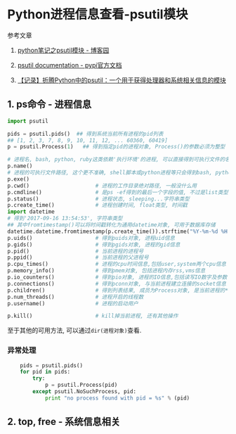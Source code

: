 # Python进程信息查看-psutil模块

参考文章

1. [python笔记之psutil模块 - 博客园](http://www.cnblogs.com/liu-yao/p/5678157.html)

2. [psutil documentation - pypi官方文档](http://pythonhosted.org/psutil/#psutil.Process.create_time)

3. [【记录】折腾Python中的psutil：一个用于获得处理器和系统相关信息的模块](https://www.crifan.com/try_python_psutil/)

## 1. ps命令 - 进程信息

```py
import psutil

pids = psutil.pids()  ## 得到系统当前所有进程的pid列表
## [1, 2, 3, 7, 8, 9, 10, 11, 12, ... 60360, 60419]
p = psutil.Process(1)   ## 得到指定pid的进程对象, Process()的参数必须为整型

# 进程名, bash, python, ruby这类依赖'执行环境'的进程, 可以直接得到可执行文件的名称, 但java进程只能得到java
p.name()                    
# 进程的可执行文件路径, 这个更不准确, shell脚本或python进程等只会得到bash, python的路径而不是对应的启动脚本路径, java更是只能得到java的路径, 只有nginx, httpd这种C进程可以
p.exe()
p.cwd()                     # 进程的工作目录绝对路径, 一般没什么用
p.cmdline()                 # 是ps -ef得到的最后一个字段的值, 不过是list类型
p.status()                  # 进程状态, sleeping...字符串类型
p.create_time()             # 进程创建时间, float类型, 时间戳
import datetime
# 得到'2017-09-16 13:54:53', 字符串类型
## 其中fromtimestamp()可以将时间戳转化为通用datetime对象, 可用于数据库存储
datetime.datetime.fromtimestamp(p.create_time()).strftime("%Y-%m-%d %H:%M:%S")
p.uids()                    # 得到puids对象, 进程uid信息
p.gids()                    # 得到pgids对象, 进程的gid信息
p.pid()                     # 当前进程的进程号
p.ppid()                    # 当前进程的父进程号
p.cpu_times()               # 进程的cpu时间信息,包括user,system两个cpu信息
p.memory_info()             # 得到pmem对象, 包括进程内存rss,vms信息
p.io_counters()             # 得到pio对象, 进程的IO信息,包括读写IO数字及参数
p.connections()             # 得到pconn对象, 与当前进程建立连接的socket信息
p.children()                # 得到列表结果, 成员为Process对象, 是当前进程的**直接**子进程, 当然还有parent方法
p.num_threads()             # 进程开启的线程数
p.username()                # 进程的启动用户

p.kill()                    # kill掉当前进程, 还有其他操作
```

至于其他的可用方法, 可以通过`dir(进程对象)`查看.

### 异常处理

```py
    pids = psutil.pids()
    for pid in pids:
        try:
            p = psutil.Process(pid)
        except psutil.NoSuchProcess, pid:
            print "no process found with pid = %s" % (pid)
```

## 2. top, free - 系统信息相关
